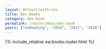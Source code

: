 ```yaml
---
layout: default/with-nav
title: Dev Books
category: dev-book
permalink: /router/devs/dev-book
years: ["onReading", "2018", "2017", "2016"]
---
```


<style>
  {% include_relative sw.books.router.css %}
</style>

{% include_relative sw.books.router.html %}
